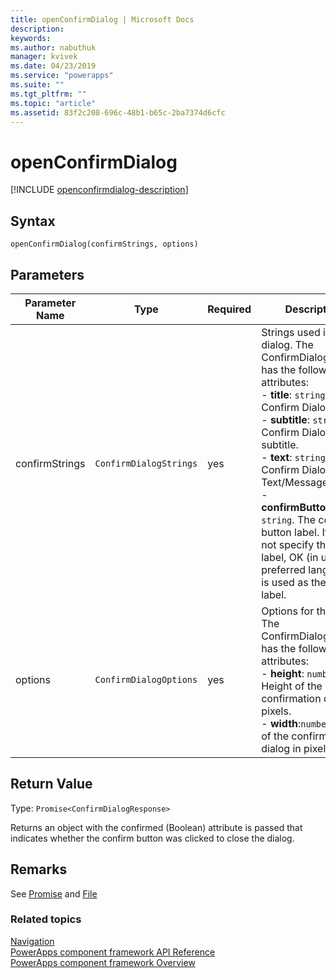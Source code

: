 ```yaml
---
title: openConfirmDialog | Microsoft Docs
description: 
keywords:
ms.author: nabuthuk
manager: kvivek
ms.date: 04/23/2019
ms.service: "powerapps"
ms.suite: ""
ms.tgt_pltfrm: ""
ms.topic: "article"
ms.assetid: 83f2c208-696c-48b1-b65c-2ba7374d6cfc
---
```


# openConfirmDialog

[!INCLUDE [openconfirmdialog-description](includes/openconfirmdialog-description.md)]

## Syntax

`openConfirmDialog(confirmStrings, options)`

## Parameters

| Parameter Name|Type|Required|Description|
| ------------- |----|--------|-----------|
|confirmStrings|`ConfirmDialogStrings`|yes|Strings used in the dialog. The ConfirmDialogStrings has the following attributes:<br/>- **title**: `string`. Confirm Dialog Title. <br/>- **subtitle**: `string`. Confirm Dialog subtitle.<br/>- **text**: `string`. Confirm Dialog Text/Message.<br/>- **confirmButtonLabel**: `string`. The confirm button label. If you do not specify the button label, OK (in user's preferred language) is used as the button label.|
|options|`ConfirmDialogOptions`|yes|Options for the dialog. The ConfirmDialogOptions has the following attributes:<br/>- **height**: `number`. Height of the confirmation dialog in pixels. <br/>- **width**:`number`. Width of the confirmation dialog in pixels|

## Return Value

Type: `Promise<ConfirmDialogResponse>`

Returns an object with the confirmed (Boolean) attribute is passed that indicates whether the confirm button was clicked to close the dialog.

## Remarks

See [Promise](https://developer.mozilla.org/docs/Web/JavaScript/Reference/Global_Objects/Promise) and [File](https://developer.mozilla.org/docs/Web/API/File)


### Related topics

[Navigation](../navigation.md)<br/>
[PowerApps component framework API Reference](../../reference/index.md)<br/>
[PowerApps component framework Overview](../../overview.md)